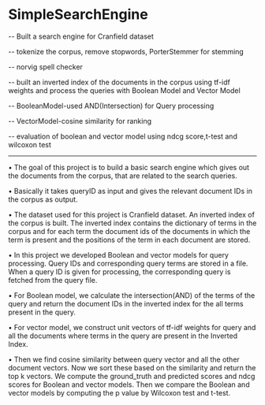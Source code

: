 # SimpleSearchEngine

-- Built a search engine for Cranfield dataset

-- tokenize the corpus, remove stopwords, PorterStemmer for stemming

-- norvig spell checker

-- built an inverted index of the documents in the corpus using tf-idf weights and process the queries with Boolean Model and Vector Model

-- BooleanModel-used AND(Intersection) for Query processing

-- VectorModel-cosine similarity for ranking

-- evaluation of boolean and vector model using ndcg score,t-test and wilcoxon test

************************************************************************************************************

•	The goal of this project is to build a basic search engine which gives out the documents from the corpus, that are related to the search queries.

•	Basically it takes queryID as input and gives the relevant document IDs in the corpus as output.

•	The dataset used for this project is Cranfield dataset. An inverted index of the corpus is built. The inverted index contains the dictionary of terms in the corpus and for each term the document ids of the documents in which the term is present and the positions of the term in each document are stored.

•	In this project we developed Boolean and vector models for query processing. Query IDs and corresponding query terms are stored in a file. When a query ID is given for processing, the corresponding query is fetched from the query file. 

•	For Boolean model, we calculate the intersection(AND) of the terms of the query and return the document IDs in the inverted index for the all terms present in the query. 

•	For vector model, we construct unit vectors of tf-idf weights for query and all the documents where terms in the query are present in the Inverted Index. 

•	Then we find cosine similarity between query vector and all the other document vectors. Now we sort these based on the similarity and return the top k vectors. We compute the ground_truth and predicted scores and ndcg scores for Boolean and vector models. Then we compare the Boolean and vector models by computing the p value by Wilcoxon test and t-test.
